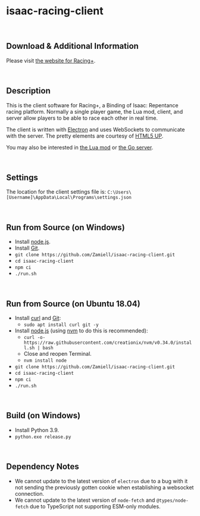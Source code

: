 # isaac-racing-client

<!-- markdownlint-disable MD033 -->

<br />

## Download & Additional Information

Please visit [the website for Racing+](https://isaacracing.net/).

<br />

## Description

This is the client software for Racing+, a Binding of Isaac: Repentance racing platform. Normally a single player game, the Lua mod, client, and server allow players to be able to race each other in real time.

The client is written with [Electron](http://electron.atom.io/) and uses WebSockets to communicate with the server. The pretty elements are courtesy of [HTML5 UP](https://html5up.net/).

You may also be interested in [the Lua mod](https://github.com/Zamiell/racing-plus) or [the Go server](https://github.com/Zamiell/isaac-racing-server).

<br />

## Settings

The location for the client settings file is: `C:\Users\[Username]\AppData\Local\Programs\settings.json`

<br />

## Run from Source (on Windows)

- Install [node.js](https://nodejs.org/en/download/).
- Install [Git](https://git-scm.com/download/win).
- `git clone https://github.com/Zamiell/isaac-racing-client.git`
- `cd isaac-racing-client`
- `npm ci`
- `./run.sh`

<br />

## Run from Source (on Ubuntu 18.04)

- Install [curl](https://curl.haxx.se/) and [Git](https://git-scm.com/):
  - `sudo apt install curl git -y`
- Install [node.js](https://nodejs.org/en/) (using [nvm](https://github.com/creationix/nvm) to do this is recommended):
  - `curl -o- https://raw.githubusercontent.com/creationix/nvm/v0.34.0/install.sh | bash`
  - Close and reopen Terminal.
  - `nvm install node`
- `git clone https://github.com/Zamiell/isaac-racing-client.git`
- `cd isaac-racing-client`
- `npm ci`
- `./run.sh`

<br />

## Build (on Windows)

- Install Python 3.9.
- `python.exe release.py`

<br />

## Dependency Notes

- We cannot update to the latest version of `electron` due to a bug with it not sending the previously gotten cookie when establishing a websocket connection.
- We cannot update to the latest version of `node-fetch` and `@types/node-fetch` due to TypeScript not supporting ESM-only modules.

<br />
